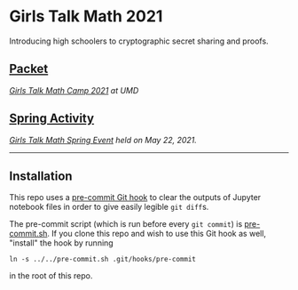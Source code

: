 # Girls Talk Math 2021

Introducing high schoolers to cryptographic secret sharing and proofs.

## [Packet](./packet)
*[Girls Talk Math Camp 2021](http://gtm.math.umd.edu/virtualcamp2021.html) at UMD*

## [Spring Activity](./spring)
*[Girls Talk Math Spring Event](spring/presentation/GTMSpring2021Program.pdf) held on May 22, 2021.*

---
## Installation
This repo uses a [pre-commit Git hook](https://githooks.com/) to clear the outputs of Jupyter notebook files in order to give easily legible `git diff`s. 

The pre-commit script (which is run before every `git commit`) is [pre-commit.sh](pre-commit.sh). If you clone this repo and wish to use this Git hook as well, "install" the hook by running
```
ln -s ../../pre-commit.sh .git/hooks/pre-commit
```
in the root of this repo.
